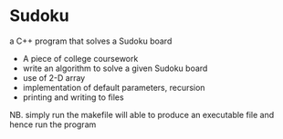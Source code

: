 # Sudoku
a C++ program that solves a Sudoku board

- A piece of college coursework
- write an algorithm to solve a given Sudoku board
- use of 2-D array
- implementation of default parameters, recursion
- printing and writing to files

NB. simply run the makefile will able to produce an executable file and hence run the program
